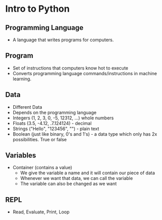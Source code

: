 # Intro to Python

## Programming Language

- A language that writes programs for computers.

## Program

- Set of instructions that computers know hot to execute
- Converts programming language commands/instructions in machine learning.

## Data

- Different Data
- Depends on the programming language
- Integers (1, 2, 3, 0, -5, 12312, ...) whole numbers
- Floats (3.5, -4.12, .7.124124) - decimal
- Strings ("Hello", "123456", "") - plain text
- Boolean (just like binary, 0's and 1's) - a data type which only has 2x possibilities. True or false

## Variables

- Container (contains a value)
    - We give the variable a name and it will contain our piece of data
    - Whenever we want that data, we can call the variable
    - The variable can also be changed as we want

## REPL

- Read, Evaluate, Print, Loop